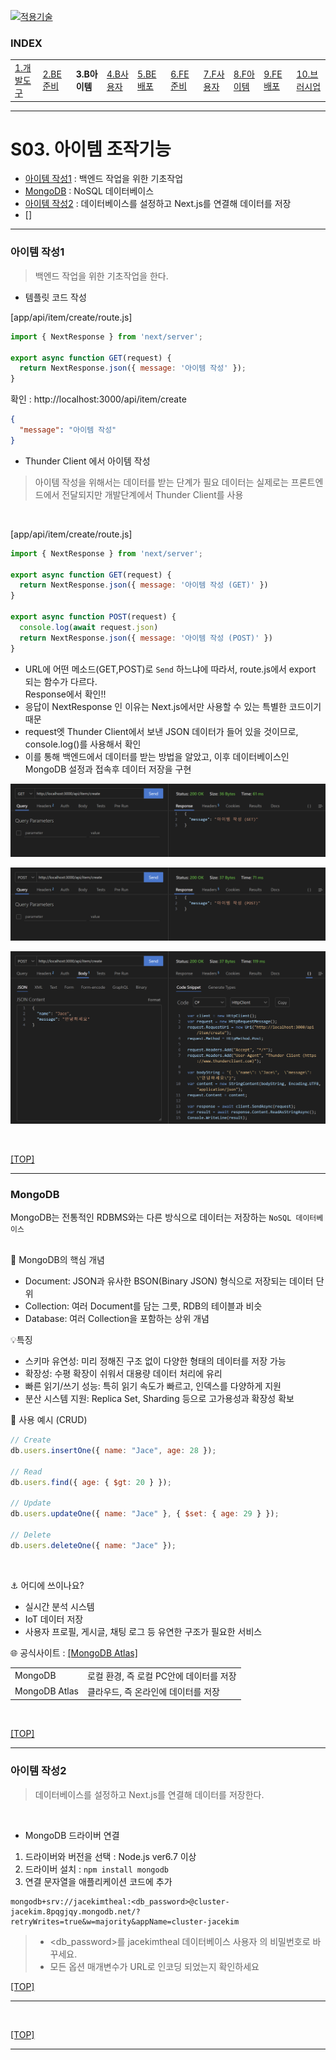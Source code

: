 [nextjs15]: readme.md
[![적용기술](https://skillicons.dev/icons?i=pr,nextjs,ts,react,vercel)][nextjs15]
 
### INDEX

<table>
  <tr>
    <td><a href="small_01.md">1.개발도구   </a></td>
    <td><a href="small_02.md">2.BE준비    </a></td>
    <td><b href="small_03.md">3.B아이템   </b></td>
    <td><a href="small_04.md">4.B사용자   </a></td>
    <td><a href="small_05.md">5.BE배포    </a></td>
    <td><a href="small_06.md">6.FE준비    </a></td>
    <td><a href="small_07.md">7.F사용자   </a></td>
    <td><a href="small_08.md">8.F아이템   </a></td>
    <td><a href="small_09.md">9.FE배포    </a></td>
    <td><a href="small_10.md">10.브러시업  </a></td>
  </tr>
</table>

---
# S03. 아이템 조작기능 
- [아이템 작성1](#아이템-작성1) : 백엔드 작업을 위한 기초작업
- [MongoDB](#mongodb) : NoSQL 데이터베이스
- [아이템 작성2](#아이템-작성2) : 데이터베이스를 설정하고 Next.js를 연결해 데이터를 저장
- []

---
### 아이템 작성1
> 백엔드 작업을 위한 기초작업을 한다.

- 템플릿 코드 작성

[app/api/item/create/route.js]
```js
import { NextResponse } from 'next/server';

export async function GET(request) {
  return NextResponse.json({ message: '아이템 작성' });
}
```

확인 : 
http://localhost:3000/api/item/create

```json
{
  "message": "아이템 작성"
}
```

- Thunder Client 에서 아이템 작성
> 아이템 작성을 위해서는 데이터를 받는 단계가 필요
> 데이터는 실제로는 프론트엔드에서 전달되지만 개발단계에서 Thunder Client를 사용
<br/>

[app/api/item/create/route.js]
```js
import { NextResponse } from 'next/server';

export async function GET(request) {
  return NextResponse.json({ message: '아이템 작성 (GET)' })
}

export async function POST(request) {
  console.log(await request.json) 
  return NextResponse.json({ message: '아이템 작성 (POST)' })
}
```
- URL에 어떤 메소드(GET,POST)로 `Send` 하느냐에 따라서, route.js에서 export 되는 함수가 다르다. <br/>
  Response에서 확인!!
- 응답이 NextResponse 인 이유는 Next.js에서만 사용할 수 있는 특별한 코드이기 때문
- request엣 Thunder Client에서 보낸 JSON 데이터가 들어 있을 것이므로, console.log()를 사용해서 확인
- 이를 통해 백엔드에서 데이터를 받는 방법을 알았고, 이후 데이터베이스인 MongoDB 설정과 접속후 데이터 저장을 구현

![이미지](./images/s03_tc_request_get.png)

![이미지](./images/s03_tc_request_post.png)

![이미지](./images/s03_tc_request_json_content.png)

<br/>

[[TOP]](#index)

---
### MongoDB
MongoDB는 전통적인 RDBMS와는 다른 방식으로 데이터는 저장하는 `NoSQL 데이터베이스` <br/>
<br/>

🧠 MongoDB의 핵심 개념 <br/>
- Document: JSON과 유사한 BSON(Binary JSON) 형식으로 저장되는 데이터 단위
- Collection: 여러 Document를 담는 그릇, RDB의 테이블과 비슷
- Database: 여러 Collection을 포함하는 상위 개념

💡특징 <br/>
- 스키마 유연성: 미리 정해진 구조 없이 다양한 형태의 데이터를 저장 가능
- 확장성: 수평 확장이 쉬워서 대용량 데이터 처리에 유리
- 빠른 읽기/쓰기 성능: 특히 읽기 속도가 빠르고, 인덱스를 다양하게 지원
- 분산 시스템 지원: Replica Set, Sharding 등으로 고가용성과 확장성 확보

🔧 사용 예시 (CRUD) <br/>
```javascript
// Create
db.users.insertOne({ name: "Jace", age: 28 });

// Read
db.users.find({ age: { $gt: 20 } });

// Update
db.users.updateOne({ name: "Jace" }, { $set: { age: 29 } });

// Delete
db.users.deleteOne({ name: "Jace" });
```
<br/>

⚓️ 어디에 쓰이나요? <br/>
- 실시간 분석 시스템
- IoT 데이터 저장
- 사용자 프로필, 게시글, 채팅 로그 등 유연한 구조가 필요한 서비스


🌐 공식사이트 : [[MongoDB Atlas]](https://www.mongodb.com/ko-kr/docs/manual/) <br/>
<table>
  <tr>
    <td>MongoDB</td>
    <td>
      로컬 환경, 즉 로컬 PC안에 데이터를 저장
    </td>
  </tr>
  <tr>
    <td>MongoDB Atlas</td>
    <td>
      클라우드, 즉 온라인에 데이터를 저장
    </td>
  </tr>
</table>

<br/>

[[TOP]](#index)

---
### 아이템 작성2
> 데이터베이스를 설정하고 Next.js를 연결해 데이터를 저장한다. 
<br/>

- MongoDB 드라이버 연결
1. 드라이버와 버전을 선택 : Node.js ver6.7 이상
2. 드라이버 설치 : `npm install mongodb`
3. 연결 문자열을 애플리케이션 코드에 추가
```shell
mongodb+srv://jacekimtheal:<db_password>@cluster-jacekim.8pqgjqy.mongodb.net/?retryWrites=true&w=majority&appName=cluster-jacekim
```
> - <db_password>를 jacekimtheal 데이터베이스 사용자 의 비밀번호로 바꾸세요. 
> - 모든 옵션 매개변수가 URL로 인코딩 되었는지 확인하세요



[[TOP]](#index)

---
<br/>

[[TOP]](#index)

---
